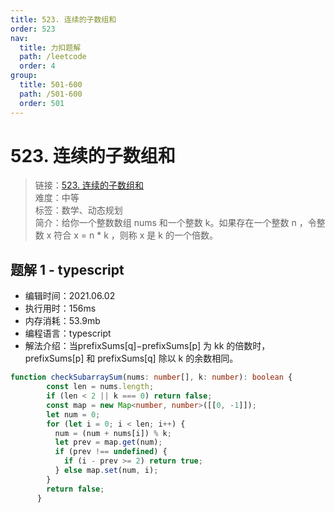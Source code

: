 ```yaml
---
title: 523. 连续的子数组和
order: 523
nav:
  title: 力扣题解
  path: /leetcode
  order: 4
group:
  title: 501-600
  path: /501-600
  order: 501
---
```


# 523. 连续的子数组和
    
> 链接：[523. 连续的子数组和](https://leetcode-cn.com/problems/continuous-subarray-sum/)  
> 难度：中等  
> 标签：数学、动态规划  
> 简介：给你一个整数数组 nums 和一个整数 k。如果存在一个整数 n ，令整数 x 符合 x = n * k ，则称 x 是 k 的一个倍数。
      
## 题解 1 - typescript
- 编辑时间：2021.06.02
- 执行用时：156ms
- 内存消耗：53.9mb
- 编程语言：typescript
- 解法介绍：当prefixSums[q]−prefixSums[p] 为 kk 的倍数时，prefixSums[p] 和 prefixSums[q] 除以 k 的余数相同。
```typescript
function checkSubarraySum(nums: number[], k: number): boolean {
        const len = nums.length;
        if (len < 2 || k === 0) return false;
        const map = new Map<number, number>([[0, -1]]);
        let num = 0;
        for (let i = 0; i < len; i++) {
          num = (num + nums[i]) % k;
          let prev = map.get(num);
          if (prev !== undefined) {
            if (i - prev >= 2) return true;
          } else map.set(num, i);
        }
        return false;
      }
```

      